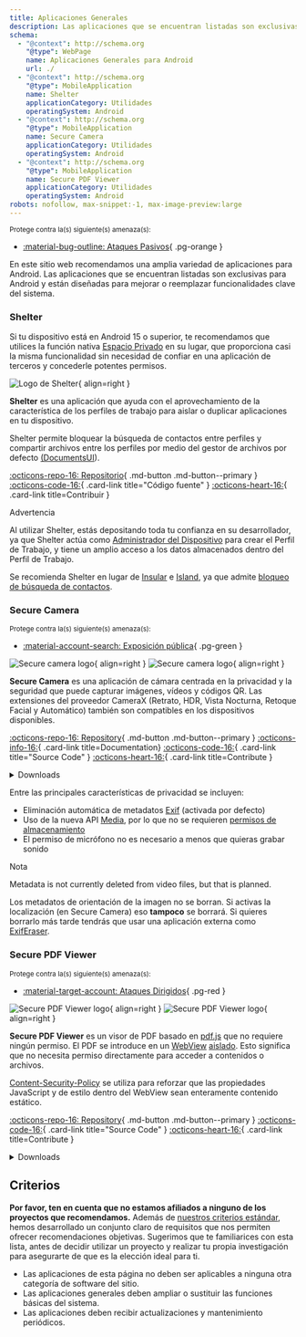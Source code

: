 ```yaml
---
title: Aplicaciones Generales
description: Las aplicaciones que se encuentran listadas son exclusivas para Android y están diseñadas para mejorar o reemplazar funcionalidades clave del sistema.
schema:
  - "@context": http://schema.org
    "@type": WebPage
    name: Aplicaciones Generales para Android
    url: ./
  - "@context": http://schema.org
    "@type": MobileApplication
    name: Shelter
    applicationCategory: Utilidades
    operatingSystem: Android
  - "@context": http://schema.org
    "@type": MobileApplication
    name: Secure Camera
    applicationCategory: Utilidades
    operatingSystem: Android
  - "@context": http://schema.org
    "@type": MobileApplication
    name: Secure PDF Viewer
    applicationCategory: Utilidades
    operatingSystem: Android
robots: nofollow, max-snippet:-1, max-image-preview:large
---
```


<small>Protege contra la(s) siguiente(s) amenaza(s):</small>

- [:material-bug-outline: Ataques Pasivos](../basics/common-threats.md#security-and-privacy){ .pg-orange }

En este sitio web recomendamos una amplia variedad de aplicaciones para Android. Las aplicaciones que se encuentran listadas son exclusivas para Android y están diseñadas para mejorar o reemplazar funcionalidades clave del sistema.

### Shelter

Si tu dispositivo está en Android 15 o superior, te recomendamos que utilices la función nativa [Espacio Privado](../os/android-overview.md#private-space) en su lugar, que proporciona casi la misma funcionalidad sin necesidad de confiar en una aplicación de terceros y concederle potentes permisos.

<div class="admonition recommendation" markdown>

![Logo de Shelter](../assets/img/android/shelter.svg){ align=right }

**Shelter** es una aplicación que ayuda con el aprovechamiento de la característica de los perfiles de trabajo para aislar o duplicar aplicaciones en tu dispositivo.

Shelter permite bloquear la búsqueda de contactos entre perfiles y compartir archivos entre los perfiles por medio del gestor de archivos por defecto [(DocumentsUI](https://source.android.com/devices/architecture/modular-system/documentsui)).

[:octicons-repo-16: Repositorio](https://gitea.angry.im/PeterCxy/Shelter#shelter){ .md-button .md-button--primary }
[:octicons-code-16:](https://gitea.angry.im/PeterCxy/Shelter){ .card-link title="Código fuente" }
[:octicons-heart-16:](https://patreon.com/PeterCxy){ .card-link title=Contribuir }

</div>

<div class="admonition warning" markdown>
<p class="admonition-title">Advertencia</p>

Al utilizar Shelter, estás depositando toda tu confianza en su desarrollador, ya que Shelter actúa como [Administrador del Dispositivo](https://developer.android.com/guide/topics/admin/device-admin) para crear el Perfil de Trabajo, y tiene un amplio acceso a los datos almacenados dentro del Perfil de Trabajo.

</div>

Se recomienda Shelter en lugar de [Insular](https://secure-system.gitlab.io/Insular) e [Island](https://github.com/oasisfeng/island), ya que admite [bloqueo de búsqueda de contactos](https://secure-system.gitlab.io/Insular/faq.html).

### Secure Camera

<small>Protege contra la(s) siguiente(s) amenaza(s):</small>

- [:material-account-search: Exposición pública](../basics/common-threats.md#limiting-public-information){ .pg-green }

<div class="admonition recommendation" markdown>

![Secure camera logo](../assets/img/android/secure_camera.svg#only-light){ align=right }
![Secure camera logo](../assets/img/android/secure_camera-dark.svg#only-dark){ align=right }

**Secure Camera** es una aplicación de cámara centrada en la privacidad y la seguridad que puede capturar imágenes, vídeos y códigos QR. Las extensiones del proveedor CameraX (Retrato, HDR, Vista Nocturna, Retoque Facial y Automático) también son compatibles en los dispositivos disponibles.

[:octicons-repo-16: Repository](https://github.com/GrapheneOS/Camera#readme){ .md-button .md-button--primary }
[:octicons-info-16:](https://grapheneos.org/usage#camera){ .card-link title=Documentation}
[:octicons-code-16:](https://github.com/GrapheneOS/Camera){ .card-link title="Source Code" }
[:octicons-heart-16:](https://grapheneos.org/donate){ .card-link title=Contribute }

<details class="downloads" markdown>
<summary>Downloads</summary>

- [:simple-googleplay: Google Play](https://play.google.com/store/apps/details?id=app.grapheneos.camera.play)
- [:simple-github: GitHub](https://github.com/GrapheneOS/Camera/releases)
- [:material-cube-outline: GrapheneOS App Store](https://github.com/GrapheneOS/Apps/releases)

</details>

</div>

Entre las principales características de privacidad se incluyen:

- Eliminación automática de metadatos [Exif](https://es.wikipedia.org/wiki/Exif) (activada por defecto)
- Uso de la nueva API [Media](https://developer.android.com/training/data-storage/shared/media), por lo que no se requieren [permisos de almacenamiento](https://developer.android.com/training/data-storage)
- El permiso de micrófono no es necesario a menos que quieras grabar sonido

<div class="admonition note" markdown>
<p class="admonition-title">Nota</p>

Metadata is not currently deleted from video files, but that is planned.

Los metadatos de orientación de la imagen no se borran. Si activas la localización (en Secure Camera) eso **tampoco** se borrará. Si quieres borrarlo más tarde tendrás que usar una aplicación externa como [ExifEraser](../data-redaction.md#exiferaser-android).

</div>

### Secure PDF Viewer

<small>Protege contra la(s) siguiente(s) amenaza(s):</small>

- [:material-target-account: Ataques Dirigidos](../basics/common-threats.md#attacks-against-specific-individuals){ .pg-red }

<div class="admonition recommendation" markdown>

![Secure PDF Viewer logo](../assets/img/android/secure_pdf_viewer.svg#only-light){ align=right }
![Secure PDF Viewer logo](../assets/img/android/secure_pdf_viewer-dark.svg#only-dark){ align=right }

**Secure PDF Viewer** es un visor de PDF basado en [pdf.js](https://en.wikipedia.org/wiki/PDF.js) que no requiere ningún permiso. El PDF se introduce en un [WebView](https://developer.android.com/guide/webapps/webview) [aislado](https://es.wikipedia.org/wiki/Entorno_de_pruebas_\(inform%C3%A1tica\)). Esto significa que no necesita permiso directamente para acceder a contenidos o archivos.

[Content-Security-Policy](https://en.wikipedia.org/wiki/Content_Security_Policy) se utiliza para reforzar que las propiedades JavaScript y de estilo dentro del WebView sean enteramente contenido estático.

[:octicons-repo-16: Repository](https://github.com/GrapheneOS/PdfViewer#readme){ .md-button .md-button--primary }
[:octicons-code-16:](https://github.com/GrapheneOS/PdfViewer){ .card-link title="Source Code" }
[:octicons-heart-16:](https://grapheneos.org/donate){ .card-link title=Contribute }

<details class="downloads" markdown>
<summary>Downloads</summary>

- [:simple-googleplay: Google Play](https://play.google.com/store/apps/details?id=app.grapheneos.pdfviewer.play)
- [:simple-github: GitHub](https://github.com/GrapheneOS/PdfViewer/releases)
- [:material-cube-outline: GrapheneOS App Store](https://github.com/GrapheneOS/Apps/releases)

</details>

</div>

## Criterios

**Por favor, ten en cuenta que no estamos afiliados a ninguno de los proyectos que recomendamos.** Además de [nuestros criterios estándar](../about/criteria.md), hemos desarrollado un conjunto claro de requisitos que nos permiten ofrecer recomendaciones objetivas. Sugerimos que te familiarices con esta lista, antes de decidir utilizar un proyecto y realizar tu propia investigación para asegurarte de que es la elección ideal para ti.

- Las aplicaciones de esta página no deben ser aplicables a ninguna otra categoría de software del sitio.
- Las aplicaciones generales deben ampliar o sustituir las funciones básicas del sistema.
- Las aplicaciones deben recibir actualizaciones y mantenimiento periódicos.
